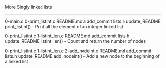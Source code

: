 


More Singly linked lists


-------------------------------------------------------


0-main.c 0-print_listint.c README.md a add_commit lists.h update_README print_listint() - Print all the element of an integer linked list


0-print_listint.c 1-listint_len.c README.md add_commit lists.h update_README listint_len() - Count and return the number of nodes


0-print_listint.c 1-listint_len.c 2-add_nodeint.c README.md add_commit lists.h update_README add_nodeint() - Add a new node to the beginning of a linked list


